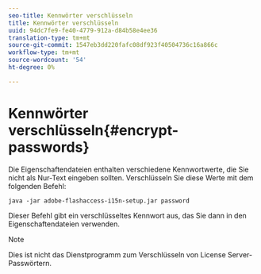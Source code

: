 ```yaml
---
seo-title: Kennwörter verschlüsseln
title: Kennwörter verschlüsseln
uuid: 94dc7fe9-fe40-4779-912a-d84b58e4ee36
translation-type: tm+mt
source-git-commit: 1547eb3dd220fafc08df923f40504736c16a866c
workflow-type: tm+mt
source-wordcount: '54'
ht-degree: 0%

---
```



# Kennwörter verschlüsseln{#encrypt-passwords}

Die Eigenschaftendateien enthalten verschiedene Kennwortwerte, die Sie nicht als Nur-Text eingeben sollten. Verschlüsseln Sie diese Werte mit dem folgenden Befehl:

`java -jar adobe-flashaccess-i15n-setup.jar password`

Dieser Befehl gibt ein verschlüsseltes Kennwort aus, das Sie dann in den Eigenschaftendateien verwenden.

>[!NOTE]
>Dies ist nicht das Dienstprogramm zum Verschlüsseln von License Server-Passwörtern.

